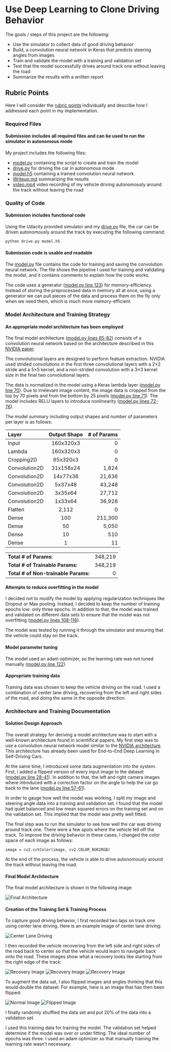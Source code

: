 # **Use Deep Learning to Clone Driving Behavior** 

The goals / steps of this project are the following:
* Use the simulator to collect data of good driving behavior
* Build, a convolution neural network in Keras that predicts steering angles from images
* Train and validate the model with a training and validation set
* Test that the model successfully drives around track one without leaving the road
* Summarize the results with a written report

[//]: # (Image References)
[image1]: ./examples/final-architecture.png "Final Architecture"
[image2]: ./examples/center-lane-driving.jpg "Center Lane Driving"
[image3]: ./examples/recovery-part-1.jpg "Recovery Image"
[image4]: ./examples/recovery-part-2.jpg "Recovery Image"
[image5]: ./examples/recovery-part-3.jpg "Recovery Image"
[image6]: ./examples/flipped-1.jpg "Normal Image"
[image7]: ./examples/flipped-2.jpg "Flipped Image"

## Rubric Points

Here I will consider the [rubric points](https://review.udacity.com/#!/rubrics/432/view) individually and describe how I addressed each point in my implementation.  

### Required Files

#### Submission includes all required files and can be used to run the simulator in autonomous mode

My project includes the following files:
* [model.py](model.py) containing the script to create and train the model
* [drive.py](drive.py) for driving the car in autonomous mode
* [model.h5](model.h5) containing a trained convolution neural network 
* [Writeup.md](Writeup.md) summarizing the results
* [video.mp4](video.mp4) video recording of my vehicle driving autonomously around the track without leaving the road

### Quality of Code

#### Submission includes functional code

Using the Udacity provided simulator and my [drive.py](drive.py) file, the car can be driven autonomously around the track by executing the following command:
```sh
python drive.py model.h5
```

#### Submission code is usable and readable

The [model.py](model.py) file contains the code for training and saving the convolution neural network. The file shows the pipeline I used for training and validating the model, and it contains comments to explain how the code works.

The code uses a generator ([model.py line 123](model.py#L123)) for memory-efficiency. Instead of storing the preprocessed data in memory all at once, using a generator we can pull pieces of the data and process them on the fly only when we need them, which is much more memory-efficient.

### Model Architecture and Training Strategy

#### An appropriate model architecture has been employed

The final model architecture ([model.py lines 65-82](model.py#L65-L82)) consists of a convolution neural network based on the architecture described in this [NVIDIA paper](https://arxiv.org/pdf/1604.07316.pdf).

The convolutional layers are designed to perform feature extraction. NVIDIA used strided convolutions in the first three convolutional layers with a 2×2 stride and a 5×5 kernel, and a non-strided convolution with a 3×3 kernel size in the final two convolutional layers.

The data is normalized in the model using a Keras lambda layer ([model.py line 70](model.py#L70)). Due to irrelevant image content, the image data is cropped from the top by 70 pixels and from the bottom by 25 pixels ([model.py line 71](model.py#L71)). The model includes RELU layers to introduce nonlinearity ([model.py lines 72-76](model.py#L72-L76)).

The model summary including output shapes and number of parameters per layer is as follows:

| Layer           | Output Shape   | # of Params |
|:----------------|:--------------:|------------:|
| Input           | 160x320x3      | 0           |
| Lambda          | 160x320x3      | 0           |
| Cropping2D      | 65x320x3       | 0           |
| Convolution2D   | 31x158x24      | 1,824       |
| Convolution2D   | 14x77x36       | 21,636      |
| Convolution2D   | 5x37x48        | 43,248      |
| Convolution2D   | 3x35x64        | 27,712      |
| Convolution2D   | 1x33x64        | 36,928      |
| Flatten         | 2,112          | 0           |
| Dense           | 100            | 211,300     |
| Dense           | 50             | 5,050       |
| Dense           | 10             | 510         |
| Dense           | 1              | 11          |

|                                      |         |
|:-------------------------------------|--------:|
| **Total # of Params:**               | 348,219 |
| **Total # of Trainable Params:**     | 348,219 |
| **Total # of Non-trainable Params:** | 0       |

#### Attempts to reduce overfitting in the model

I decided not to modify the model by applying regularization techniques like Dropout or Max pooling. Instead, I decided to keep the number of training epochs low: only three epochs. In addition to that, the model was trained and validated on different data sets to ensure that the model was not overfitting ([model.py lines 108-116](model.py#L108-L116)).

The model was tested by running it through the simulator and ensuring that the vehicle could stay on the track.

#### Model parameter tuning

The model used an adam optimizer, so the learning rate was not tuned manually ([model.py line 122](model.py#L122)).

#### Appropriate training data

Training data was chosen to keep the vehicle driving on the road. I used a combination of center lane driving, recovering from the left and right sides of the road, and doing the same in the opposite direction.

### Architecture and Training Documentation

#### Solution Design Approach

The overall strategy for deriving a model architecture was to start with a well-known architecture found in scientifical papers. My first step was to use a convolution neural network model similar to the [NVIDIA architecture](https://arxiv.org/pdf/1604.07316.pdf). This architecture has already been used for End-to-End Deep Learning in Self-Driving Cars.

At the same time, I introduced some data augmentation into the system. First, I added a flipped version of every input image to the dataset ([model.py line 28-41](model.py#L28-L41)). In addition to that, the left and right camera images where introduced with a correction factor on the angle to help the car go back to the lane ([model.py line 57-61](model.py#L57-L61)).

In order to gauge how well the model was working, I split my image and steering angle data into a training and validation set. I found that the model had quiet balanced and low mean squared errors on the training set and on the validation set. This implied that the model was pretty well fitted.

The final step was to run the simulator to see how well the car was driving around track one. There were a few spots where the vehicle fell off the track. To improve the driving behavior in these cases, I changed the color space of each image as follows:

```
image = cv2.cvtColor(image, cv2.COLOR_BGR2RGB)
```

At the end of the process, the vehicle is able to drive autonomously around the track without leaving the road.

#### Final Model Architecture

The final model architecture is shown in the following image:

![Final Architecture][image1]

#### Creation of the Training Set & Training Process

To capture good driving behavior, I first recorded two laps on track one using center lane driving. Here is an example image of center lane driving:

![Center Lane Driving][image2]

I then recorded the vehicle recovering from the left side and right sides of the road back to center so that the vehicle would learn to navigate back onto the road. These images show what a recovery looks like starting from the right edge of the track:

![Recovery Image][image3]
![Recovery Image][image4]
![Recovery Image][image5]

To augment the data sat, I also flipped images and angles thinking that this would double the dataset. For example, here is an image that has then been flipped:

![Normal Image][image6]
![Flipped Image][image7]

I finally randomly shuffled the data set and put 20% of the data into a validation set. 

I used this training data for training the model. The validation set helped determine if the model was over or under fitting. The ideal number of epochs was three. I used an adam optimizer so that manually training the learning rate wasn't necessary.

